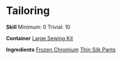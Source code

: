 <!-- TITLE: Frozen Silk Pants -->
<!-- SUBTITLE: Made of spider silk soaked in chromium -->

# Tailoring
**Skill**
Minimum: 0
Trivial: 10

**Container**
[Large Sewing Kit](large-sewing-kit)

**Ingredients**
[Frozen Chromium](frozen-chromium)
[Thin Silk Pants](thin-silk-pants)